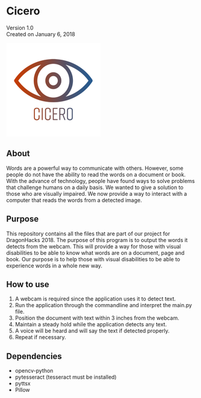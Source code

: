 # Cicero 

Version 1.0 <br />
Created on January 6, 2018

<img src="images/cicero.png" width="250px">

## About

Words are a powerful way to communicate with others. However, some people do not have the ability to read the words on a document or book. With the advance of technology, people have found ways to solve problems that challenge humans on a daily basis. We wanted to give a solution to those who are visually impaired. We now provide a way to interact with a computer that reads the words from a detected image.

## Purpose

This repository contains all the files that are part of our project for DragonHacks 2018. The purpose of this program is to output the words it detects from the webcam. This will provide a way for those with visual disabilities to be able to know what words are on a document, page and book. Our purpose is to help those with visual disabilities to be able to experience words in a whole new way.

## How to use
1. A webcam is required since the application uses it to detect text.
2. Run the application through the commandline and interpret the main.py file.
3. Position the document with text within 3 inches from the webcam.
4. Maintain a steady hold while the application detects any text.
5. A voice will be heard and will say the text if detected properly.
6. Repeat if necessary.

## Dependencies
- opencv-python
- pytesseract (tesseract must be installed)
- pyttsx
- Pillow


